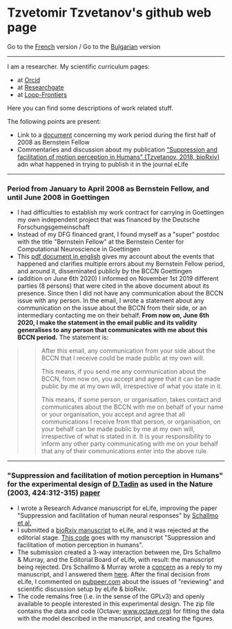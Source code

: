 # Tzvetomir Tzvetanov's github web page

Go to the [French](./README_fr.md) version / 
Go to the [Bulgarian](./README_bg.md) version

 - - - 
 
I am a researcher. My scientific curriculum pages:
- at [Orcid](https://orcid.org/0000-0002-2553-4741)
- at [Researchgate](https://www.researchgate.net/profile/Tzvetomir_Tzvetanov)
- at [Loop-Frontiers](https://loop.frontiersin.org/people/17380/overview)

Here you can find some descriptions of work related stuff.

The following points are present:
- Link to a [document](#bernsteinfellow2008) concerning my work period during the first half of 2008 as Bernstein Fellow
- Commentaries and discussion about my publication [“Suppression and facilitation of motion perception in Humans” (Tzvetanov, 2018, bioRxiv)](#tzvetanov2019schallmo2018) adn what happened in trying to publish it in the journal eLife

- - - 



### Period from January to April 2008 as Bernstein Fellow, and until June 2008 in Goettingen <a name="bernsteinfellow2008"></a> ###
- I had difficulties to establish my work contract for carrying in Goettingen my own independent project that was financed by the Deutsche Forschungsgemeinschaft
- Instead of my DFG financed grant, I found myself as a "super" postdoc with the title "Bernstein Fellow" at the Bernstein Center for Computational Neuroscience in Goettingen
- This [pdf document in english](./document_pour_periode_BCCN2008_tzvetanov_5.pdf) gives my account about the events that happened and clarifies multiple errors about my Bernstein Fellow period, and around it, disseminated publicly by the BCCN Goettingen
- (addition on June 6th 2020) I informed on November 1st 2019 different parties (8 persons) that were cited in the above document about its presence. Since then I did not have any communication about the BCCN issue with any person. In the email, I wrote a statement about any communication on the issue about the BCCN from their side, or an intermediary contacting me on their behalf. **From now on, June 6th 2020, I make the statement in the email public and its validity generalises to any person that communicates with me about this BCCN period.** The statement is:
> > After this email, any communication from your side about the BCCN that I receive
> > could be made public at my own will.
> > 
> > This means, if you send me any communication about the BCCN, from now on, you accept and agree
> > that it can be made public by me at my own will, irrespective of what you state in it.
> > 
> > This means, if some person, or organisation, takes contact and communicates about the BCCN with
> > me on behalf of your name or your organisation, you accept and agree that all
> > communications I receive from that person, or organisation, on your behalf can be
> > made public by me at my own will, irrespective of what is stated in it. It is your
> > responsibility to inform any other party communicating with me on your behalf
> > that any of their communications enter into the above rule.
> > 


- - -

### "Suppression and facilitation of motion perception in Humans" for the experimental design of [D.Tadin](http://www2.bcs.rochester.edu/sites/duje/) as used in the Nature (2003, 424:312-315) [paper](https://www.nature.com/articles/nature01800)  <a name="tzvetanov2019schallmo2018"></a> ###
- I wrote a Research Advance manuscript for eLife, improving the paper "Suppression and facilitation of human neural responses" by [Schallmo et al.](https://elifesciences.org/articles/30334)
- I submitted a [bioRxiv manuscript](https://www.biorxiv.org/content/10.1101/465807v1) to eLife, and it was rejected at the editorial stage. [This code](https://github.com/tzvet/Data-Model-MotionSuppressionFacilitation-2018) goes with my manuscript "Suppression and facilitation of motion perception in humans".
- The submission created a 3-way interaction between me, Drs Schallmo & Murray, and the Editorial Board of eLife, with result: the manuscript being rejected. Drs Schallmo & Murray wrote a [concern](https://www.biorxiv.org/content/10.1101/495291v1) as a reply to my manuscript, and I answered them [here](https://arxiv.org/abs/1902.01574). After the final decision from eLife, I commented on [pubpeer.com](https://pubpeer.com/publications/54A0746E8265090D11950DD2ECEFB7) about the issues of "reviewing" and scientific discussion setup by eLife & bioRxiv.
- The code remains free (i.e. in the sense of the GPLv3) and openly available to people interested in this experimental design. The zip file contains the data and code (Octave; www.octave.org) for fitting the data with the model described in the manuscript, and creating the figures.
